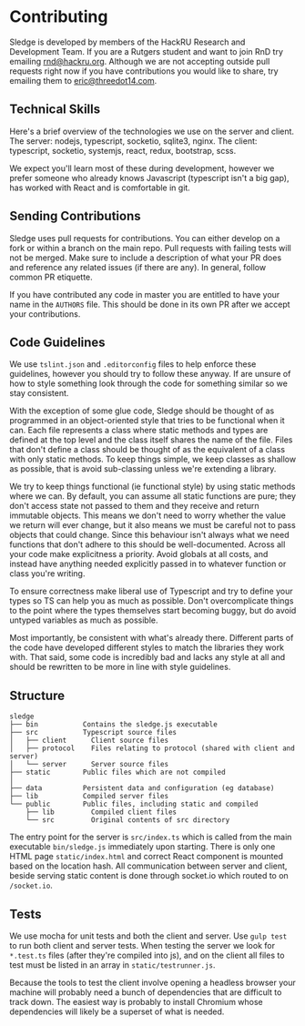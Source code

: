 # Contributing

Sledge is developed by members of the HackRU Research and Development Team. If
you are a Rutgers student and want to join RnD try emailing
[rnd@hackru.org][rnd-email]. Although we are not accepting outside pull requests
right now if you have contributions you would like to share, try emailing them
to [eric@threedot14.com][eric-email].

[rnd-email]: mailto:rnd@hackru.org
[eric-email]: mailto:eric@threedot14.com

## Technical Skills

Here's a brief overview of the technologies we use on the server and client. The
server: nodejs, typescript, socketio, sqlite3, nginx. The client: typescript,
socketio, systemjs, react, redux, bootstrap, scss.

We expect you'll learn most of these during development, however we prefer
someone who already knows Javascript (typescript isn't a big gap), has worked
with React and is comfortable in git.

## Sending Contributions

Sledge uses pull requests for contributions. You can either develop on a fork or
within a branch on the main repo. Pull requests with failing tests will not be
merged. Make sure to include a description of what your PR does and reference
any related issues (if there are any). In general, follow common PR etiquette.

If you have contributed any code in master you are entitled to have your name in
the `AUTHORS` file. This should be done in its own PR after we accept your
contributions.

## Code Guidelines

We use `tslint.json` and `.editorconfig` files to help enforce these
guidelines, however you should try to follow these anyway. If are unsure of
how to style something look through the code for something similar so we stay
consistent.

With the exception of some glue code, Sledge should be thought of as programmed
in an object-oriented style that tries to be functional when it can. Each file
represents a class where static methods and types are defined at the top level
and the class itself shares the name of the file. Files that don't define a
class should be thought of as the equivalent of a class with only static
methods. To keep things simple, we keep classes as shallow as possible, that is
avoid sub-classing unless we're extending a library.

We try to keep things functional (ie functional style) by using static methods
where we can. By default, you can assume all static functions are pure; they
don't access state not passed to them and they receive and return immutable
objects. This means we don't need to worry whether the value we return will ever
change, but it also means we must be careful not to pass objects that could
change. Since this behaviour isn't always what we need functions that don't
adhere to this should be well-documented. Across all your code make explicitness
a priority. Avoid globals at all costs, and instead have anything needed
explicitly passed in to whatever function or class you're writing.

To ensure correctness make liberal use of Typescript and try to define your
types so TS can help you as much as possible. Don't overcomplicate things to the
point where the types themselves start becoming buggy, but do avoid untyped
variables as much as possible.

Most importantly, be consistent with what's already there. Different parts of
the code have developed different styles to match the libraries they work with.
That said, some code is incredibly bad and lacks any style at all and should be
rewritten to be more in line with style guidelines.

## Structure

```
sledge
├── bin           Contains the sledge.js executable
├── src           Typescript source files
│   ├── client      Client source files
│   ├── protocol    Files relating to protocol (shared with client and server)
│   └── server      Server source files
├── static        Public files which are not compiled
│
├── data          Persistent data and configuration (eg database)
├── lib           Compiled server files
└── public        Public files, including static and compiled
    ├── lib         Compiled client files
    └── src         Original contents of src directory
```

The entry point for the server is `src/index.ts` which is called from the main
executable `bin/sledge.js` immediately upon starting. There is only one HTML
page `static/index.html` and correct React component is mounted based on the
location hash. All communication between server and client, beside serving
static content is done through socket.io which routed to on `/socket.io`.

## Tests

We use mocha for unit tests and both the client and server. Use `gulp test` to
run both client and server tests. When testing the server we look for
`*.test.ts` files (after they're compiled into js), and on the client all files
to test must be listed in an array in `static/testrunner.js`.

Because the tools to test the client involve opening a headless browser your
machine will probably need a bunch of dependencies that are difficult to track
down. The easiest way is probably to install Chromium whose dependencies will
likely be a superset of what is needed.
